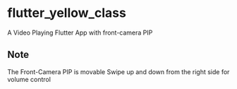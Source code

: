 # flutter_yellow_class

A Video Playing Flutter App with front-camera PIP

## Note
The Front-Camera PIP is movable 
Swipe up and down from the right side for volume control
